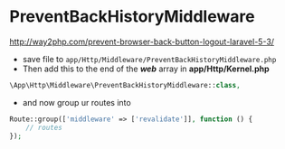 # PreventBackHistoryMiddleware
http://way2php.com/prevent-browser-back-button-logout-laravel-5-3/

- save file to `app/Http/Middleware/PreventBackHistoryMiddleware.php`
- Then add this to the end of the ***web*** array in **app/Http/Kernel.php**

```php
\App\Http\Middleware\PreventBackHistoryMiddleware::class,
```

- and now group ur routes into

```php
Route::group(['middleware' => ['revalidate']], function () {
    // routes
});
```
